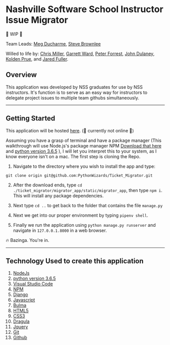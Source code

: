 # Nashville Software School Instructor Issue Migrator
:construction: WIP :construction:

Team Leads: [Meg Ducharme](https://github.com/megducharme), [Steve Brownlee](https://github.com/stevebrownlee)

Willed to life by: [Chris Miller](https://github.com/camilleryr), [Garrett Ward](https://github.com/Gward2489), [Peter Forrest](https://github.com/RillistikPete), [John Dulaney](https://github.com/john-dulaney), [Kolden Prue](https://github.com/KAPrueved), and [Jared Fuller](https://github.com/jaredshane).

## Overview
This application was developed by NSS graduates for use by NSS instructors. It's function is to serve as an easy way for instructors to delegate project issues to multiple team githubs simultaneously.

---
## Getting Started
This application will be hosted [here](migrator.bangazon.com). (:construction: currently not online :construction:)

Assuming you have a grasp of terminal and have a package manager (This walkthrough will use Node.js's package manager NPM [Download that here](https://nodejs.org/en/) and [python version 3.6.5](https://www.python.org/downloads/) ), I will let you interpret this to your system, as I know everyone isn't on a mac. The first step is cloning the Repo.

1. Navigate to the directory where you wish to install the app and type:
```
git clone origin git@github.com:PythonWizards/Ticket_Migrator.git
```
2. After the download ends, type `cd ./ticket_migrator/migrator_app/static/migrator_app`, then type  `npm i`. This will install any package dependencies. 

3. Next type `cd ..` to get back to the folder that contains the file `manage.py`

4. Next we get into our proper environment by typing `pipenv shell`.

5. Finally we run the application using `python manage.py runserver` and navigate in `127.0.0.1.8000` in a web browser.

:fire: Bazinga. You're in.

---
## Technology Used to create this application

1. [NodeJs](https://nodejs.org/en/)
1. [python version 3.6.5](https://www.python.org/downloads/)
1. [Visual Studio Code](https://code.visualstudio.com/)
1. [NPM](https://www.npmjs.com/)
1. [Django](https://www.djangoproject.com/start/)
1. [Javascript](https://www.javascript.com/)
1. [Bulma](https://bulma.io//)
1. [HTML5](https://www.w3.org/TR/html5/)
1. [CSS3](https://www.w3.org/Style/CSS/Overview.en.html)
1. [Dragula](https://github.com/bevacqua/dragula)
1. [Jquery](https://jquery.com/)
1. [Git](https://git-scm.com/)
1. [Github](https://github.com/)